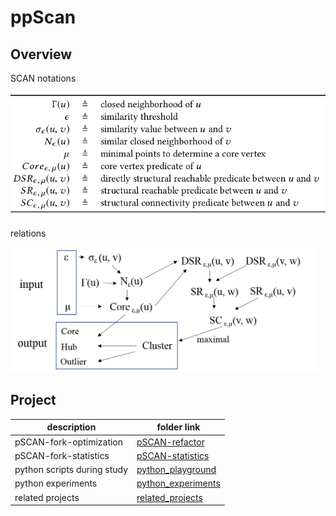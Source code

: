 # ppScan

## Overview

SCAN notations

<img src="figures/scan-notations.png" height="200px" /> 

relations

<img src="figures/scan-intro.png" height="200px"/>

## Project 

description | folder link
--- | ---
pSCAN-fork-optimization | [pSCAN-refactor](pSCAN-refactor)
pSCAN-fork-statistics | [pSCAN-statistics](pSCAN-statistics)
python scripts during study | [python_playground](python_playground)
python experiments | [python_experiments](python_experiments)
related projects | [related_projects](related_projects)
